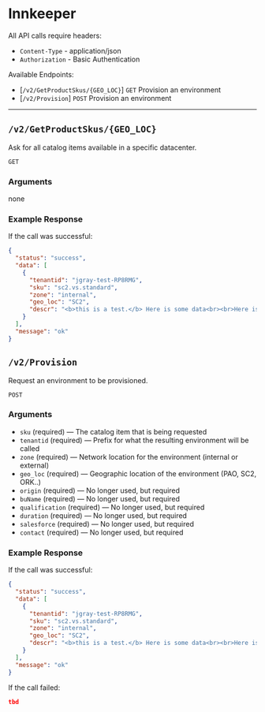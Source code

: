 # Innkeeper

All API calls require headers:
- `Content-Type` - application/json
- `Authorization` - Basic Authentication

Available Endpoints:
* [`/v2/GetProductSkus/{GEO_LOC}`] `GET` Provision an environment
* [`/v2/Provision`] `POST` Provision an environment

---

## `/v2/GetProductSkus/{GEO_LOC}`

Ask for all catalog items available in a specific datacenter.

`GET`

### Arguments

none


### Example Response

If the call was successful:

```json
{
  "status": "success",
  "data": [
    {
      "tenantid": "jgray-test-RP8RMG",
      "sku": "sc2.vs.standard",
      "zone": "internal",
      "geo_loc": "SC2",
      "descr": "<b>this is a test.</b> Here is some data<br><br>Here is some more <b>data.</b>"
    }
  ],
  "message": "ok"
}
```


## `/v2/Provision`

Request an environment to be provisioned.

`POST`

### Arguments

- `sku` (required) — The catalog item that is being requested
- `tenantid` (required) — Prefix for what the resulting environment will be called 
- `zone` (required) — Network location for the environment (internal or external)
- `geo_loc` (required) — Geographic location of the environment (PAO, SC2, ORK..)
- `origin` (required) — No longer used, but required
- `buName` (required) — No longer used, but required
- `qualification` (required) — No longer used, but required
- `duration` (required) — No longer used, but required
- `salesforce` (required) — No longer used, but required
- `contact` (required) — No longer used, but required


### Example Response

If the call was successful:

```json
{
  "status": "success",
  "data": [
    {
      "tenantid": "jgray-test-RP8RMG",
      "sku": "sc2.vs.standard",
      "zone": "internal",
      "geo_loc": "SC2",
      "descr": "<b>this is a test.</b> Here is some data<br><br>Here is some more <b>data.</b>"
    }
  ],
  "message": "ok"
}
```

If the call failed:

```json
tbd
```
